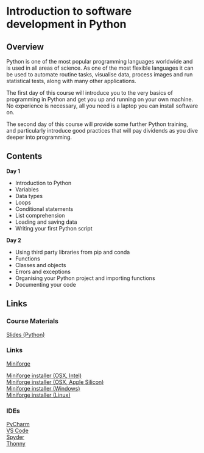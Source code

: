 # Introduction to software development in Python

## Overview
Python is one of the most popular programming languages worldwide and is used in all areas of science. As one of the 
most flexible languages it can be used to automate routine tasks, visualise data, process images and run statistical 
tests, along with many other applications.

The first day of this course will introduce you to the very basics of programming in Python and get you up and running 
on your own machine. No experience is necessary, all you need is a laptop you can install software on.

The second day of this course will provide some further Python training, and particularly introduce good practices that 
will pay dividends as you dive deeper into programming. 


## Contents

**Day 1**

*   Introduction to Python
*   Variables
*   Data types
*   Loops
*   Conditional statements
*   List comprehension
*   Loading and saving data
*   Writing your first Python script

**Day 2**

*   Using third party libraries from pip and conda
*   Functions
*   Classes and objects
*   Errors and exceptions
*   Organising your Python project and importing functions
*   Documenting your code


## Links

### Course Materials
[Slides (Python)](https://docs.google.com/presentation/d/11URuWOxi5TMbeJNo4R1NWfBQ_ZPNFpe6YU6dvLAVcYQ/edit?usp=sharing)

### Links
[Miniforge](https://github.com/conda-forge/miniforge)

[Miniforge installer (OSX, Intel)](https://github.com/conda-forge/miniforge/releases/latest/download/Miniforge3-MacOSX-x86_64.sh)  
[Miniforge installer (OSX, Apple Silicon)](https://github.com/conda-forge/miniforge/releases/latest/download/Miniforge3-MacOSX-arm64.sh)  
[Miniforge installer (Windows)](https://github.com/conda-forge/miniforge/releases/latest/download/Miniforge3-Windows-x86_64.exe)  
[Miniforge installer (Linux)](https://github.com/conda-forge/miniforge/releases/latest/download/Miniforge3-Linux-x86_64.sh)

### IDEs
[PyCharm](https://www.jetbrains.com/pycharm/)  
[VS Code](https://code.visualstudio.com/)  
[Spyder](https://www.spyder-ide.org/)  
[Thonny](https://thonny.org/)
